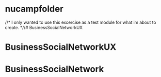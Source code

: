 # nucampfolder

//*  I only wanted to use this excercise as a test module for what im about to create. *//# BusinessSocialNetworkUX
# BusinessSocialNetworkUX
# BusinessSocialNetwork
